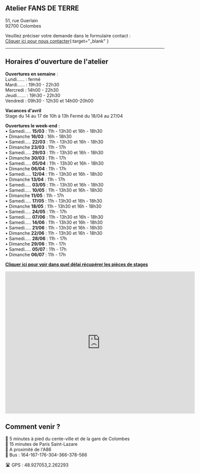## Atelier FANS DE TERRE  
51, rue Guerlain  
92700 Colombes  

Veuillez préciser votre demande dans le formulaire contact :  
[Cliquer ici pour nous contacter](https://docs.google.com/forms/d/e/1FAIpQLScDnAGxa7UlusJ0sVcahW_FnYDXCc4BQsAE5W8vGXzb9_z4pg/viewform?entry.1318731939&entry.625861564&entry.1682638982&entry.1661862399&entry.635975601){:target="_blank" }   


---  
## Horaires d'ouverture de l'atelier      

**Ouvertures en semaine** :     
Lundi...... : fermé  
Mardi...... : 19h30 - 22h30  
Mercredi :  14h00 - 22h30  
Jeudi....... : 19h30 - 22h30   
Vendredi : 09h30 - 12h30 et 14h00-20h00   

**Vacances d'avril**  
Stage du 14 au 17 de 10h à 13h
Fermé du 18/04 au 27/04  

**Ouvertures le week-end** :       
•	Samedi..... **15/03** : 11h - 13h30 et 16h - 18h30   
•	Dimanche **16/03** : 16h - 18h30  
•	Samedi..... **22/03** : 11h - 13h30 et 16h - 18h30   
•	Dimanche **23/03** : 11h - 17h  
•	Samedi..... **29/03** : 11h - 13h30 et 16h - 18h30   
•	Dimanche **30/03** : 11h - 17h  
•	Samedi..... **05/04** : 11h - 13h30 et 16h - 18h30   
•	Dimanche **06/04** : 11h - 17h  
•	Samedi..... **12/04** : 11h - 13h30 et 16h - 18h30   
•	Dimanche **13/04** : 11h - 17h   
•	Samedi..... **03/05** : 11h - 13h30 et 16h - 18h30   
•	Samedi..... **10/05** : 11h - 13h30 et 16h - 18h30   
•	Dimanche **11/05** : 11h - 17h   
•	Samedi..... **17/05** : 11h - 13h30 et 16h - 18h30   
•	Dimanche **18/05** : 11h - 13h30 et 16h - 18h30   
•	Samedi..... **24/05** : 11h - 17h      
•	Samedi..... **07/06** : 11h - 13h30 et 16h - 18h30   
•	Samedi..... **14/06** : 11h - 13h30 et 16h - 18h30   
•	Samedi..... **21/06** : 11h - 13h30 et 16h - 18h30   
•	Dimanche **22/06** : 11h - 13h30 et 16h - 18h30  
•	Samedi..... **28/06** : 11h - 17h     
•	Dimanche **29/06** : 11h - 17h   
•	Samedi..... **05/07** : 11h - 17h     
•	Dimanche **06/07** : 11h - 17h   


  
**[Cliquer ici pour voir dans quel délai récupérer les pièces de stages](recuperation_pieces)**  
  
<iframe src="https://www.google.com/maps/embed?pb=!1m18!1m12!1m3!1d2621.3848954030345!2d2.260071015676809!3d48.92711037929425!2m3!1f0!2f0!3f0!3m2!1i1024!2i768!4f13.1!3m3!1m2!1s0x47e665e842c643b1%3A0x925e853e4532c!2sAtelier%20Fans%20de%20Terre!5e0!3m2!1sfr!2sfr!4v1614334056042!5m2!1sfr!2sfr" width="600" height="450" style="border:0;" allowfullscreen="" loading="lazy"></iframe>
 
## Comment venir ?

:footprints: 5 minutes à pied du cente-ville et de la gare de Colombes  
:train2: 15 minutes de Paris Saint-Lazare  
:car: A proximité de l'A86  
:bus: Bus : 164-167-176-304-366-378-566

 :motorway: GPS : 48.927053,2.262293

